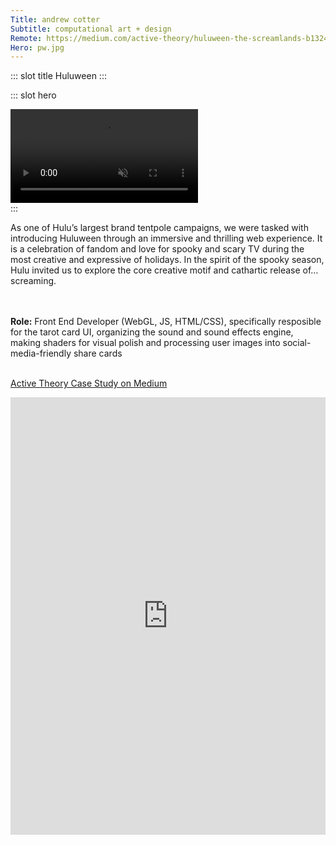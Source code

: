 ```yaml
---
Title: andrew cotter
Subtitle: computational art + design
Remote: https://medium.com/active-theory/huluween-the-screamlands-b1324f32ee7d
Hero: pw.jpg
---
```


::: slot title
Huluween
:::

::: slot hero

<section class="hero">
    <div class="hero-body">
    <video style="width:50% padding:50% 0 0 0" controls muted>
        <source src="../.vuepress/public/images/huluween.mp4" type="video/mp4">
        Your browser does not support the video tag.
    </video>
    </div>
</section>
:::

As one of Hulu’s largest brand tentpole campaigns, we were tasked with introducing Huluween through an immersive and thrilling web experience. It is a celebration of fandom and love for spooky and scary TV during the most creative and expressive of holidays. In the spirit of the spooky season, Hulu invited us to explore the core creative motif and cathartic release of…screaming.

<br><br>
**Role:** Front End Developer (WebGL, JS, HTML/CSS), specifically resposible for the tarot card UI, organizing the sound and sound effects engine, making shaders for visual polish and processing user images into social-media-friendly share cards
<br><br>

[Active Theory Case Study on Medium](https://medium.com/active-theory/huluween-the-screamlands-b1324f32ee7d)

<div class="hero-content"
    padding="50% 0 0 0" postion="relative">
    <iframe title="vimeo-player" src="https://player.vimeo.com/video/510851234?app_id=122963&referrer=https%3A%2F%2Fmedium.com%2Factive-theory%2Fhuluween-the-screamlands-b1324f32ee7d" width="100%" height="700vh" frameborder="0" allowfullscreen></iframe>
</div>
